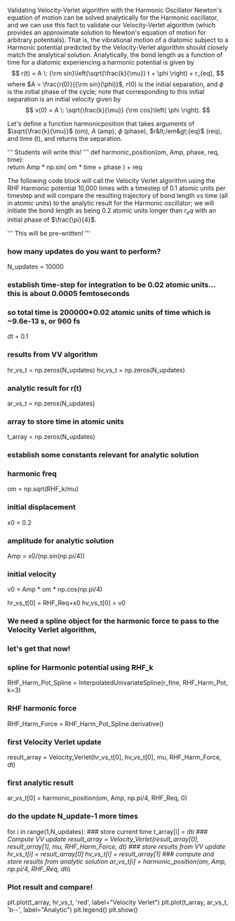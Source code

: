 
Validating Velocity-Verlet algorithm with the Harmonic Oscillator
Newton's equation of motion can be solved analytically for the Harmonic oscillator, and we can use this fact to validate our Velocity-Verlet algorithm (which provides an approximate solution to Newton's equation of motion for arbitrary potentials). That is, the vibrational motion of a diatomic subject to a Harmonic potential predicted by the Velocity-Verlet algorithm should closely match the analytical solution. Analytically, the bond length as a function of time for a diatomic experiencing a harmonic potential is given by$$
r(t) = A \: {\rm sin}\left(\sqrt{\frac{k}{\mu}} t + \phi \right) + r_{eq},
$$where $A = \frac{r(0)}{{\rm sin}(\phi)}$, $r(0)$ is the initial separation, and $\phi$ is the initial phase of the cycle; note that corresponding to this initial separation is an initial velocity given by$$
v(0) = A \: \sqrt{\frac{k}{\mu}} {\rm cos}\left( \phi \right).
$$

Let's define a function harmonicposition that takes arguments of $\sqrt{\frac{k}{\mu}}$ (om), $A$ (amp), $\phi$ (phase), $r&lt;/em&gt;{eq}$ (req), and time (t), and returns the separation.

''' Students will write this! '''
def harmonic_position(om, Amp, phase, req, time):   
    return  Amp * np.sin( om * time + phase ) + req
    
The following code block will call the Velocity Verlet algorithm using the RHF Harmonic potential 10,000 times with a timestep of 0.1 atomic units per timestep and will compare the resulting trajectory of bond length vs time (all in atomic units) to the analytic result for the Harmonic oscillator; we will initiate the bond length as being 0.2 atomic units longer than $r_eq$ with an initial phase of $\frac{\pi}{4}$.

''' This will be pre-written! '''
### how many updates do you want to perform?
N_updates = 10000

### establish time-step for integration to be 0.02 atomic units... this is about 0.0005 femtoseconds
### so total time is 200000*0.02 atomic units of time which is ~9.6e-13 s, or 960 fs
dt = 0.1

### results from VV algorithm
hr_vs_t = np.zeros(N_updates)
hv_vs_t = np.zeros(N_updates)
### analytic result for r(t)
ar_vs_t = np.zeros(N_updates)
### array to store time in atomic units
t_array = np.zeros(N_updates)

### establish some constants relevant for analytic solution
### harmonic freq
om = np.sqrt(RHF_k/mu)
### initial displacement 
x0 = 0.2
### amplitude for analytic solution
Amp = x0/(np.sin(np.pi/4))
### initial velocity
v0 = Amp * om * np.cos(np.pi/4)

hr_vs_t[0] = RHF_Req+x0
hv_vs_t[0] = v0

### We need a spline object for the harmonic force to pass to the Velocity Verlet algorithm,
### let's get that now!
### spline for Harmonic potential using RHF_k
RHF_Harm_Pot_Spline = InterpolatedUnivariateSpline(r_fine, RHF_Harm_Pot, k=3)
### RHF harmonic force
RHF_Harm_Force = RHF_Harm_Pot_Spline.derivative()


### first Velocity Verlet update
result_array = Velocity_Verlet(hr_vs_t[0], hv_vs_t[0], mu, RHF_Harm_Force, dt)
### first analytic result
ar_vs_t[0] = harmonic_position(om, Amp, np.pi/4, RHF_Req, 0)
### do the update N_update-1 more times
for i in range(1,N_updates):
    ### store current time
    t_array[i] = dt*i
    ### Compute VV update
    result_array = Velocity_Verlet(result_array[0], result_array[1], mu, RHF_Harm_Force, dt)
    ### store results from VV update
    hr_vs_t[i] = result_array[0]
    hv_vs_t[i] = result_array[1]
    ### compute and store results from analytic solution
    ar_vs_t[i] = harmonic_position(om, Amp, np.pi/4, RHF_Req, dt*i)

### Plot result and compare!
plt.plot(t_array, hr_vs_t, 'red', label="Velocity Verlet")
plt.plot(t_array, ar_vs_t, 'b--', label="Analytic")
plt.legend()
plt.show()
